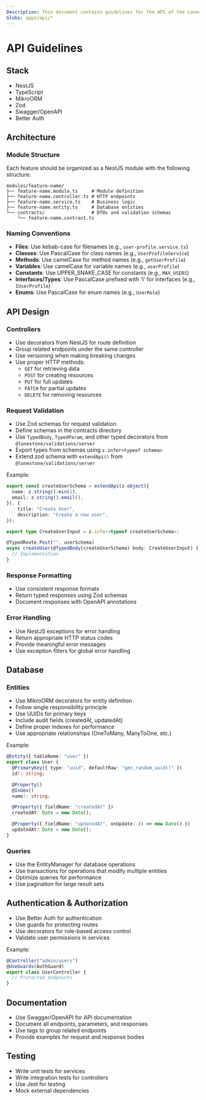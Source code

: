 ```yaml
---
Description: This document contains guidelines for the API of the Lonestone project.
Globs: apps/api/*
---
```


# API Guidelines

## Stack

- NestJS
- TypeScript
- MikroORM
- Zod
- Swagger/OpenAPI
- Better Auth

## Architecture

### Module Structure

Each feature should be organized as a NestJS module with the following structure:

```
modules/feature-name/
├── feature-name.module.ts     # Module definition
├── feature-name.controller.ts # HTTP endpoints
├── feature-name.service.ts    # Business logic
├── feature-name.entity.ts     # Database entities
└── contracts/                 # DTOs and validation schemas
    └── feature-name.contract.ts
```

### Naming Conventions

- **Files**: Use kebab-case for filenames (e.g., `user-profile.service.ts`)
- **Classes**: Use PascalCase for class names (e.g., `UserProfileService`)
- **Methods**: Use camelCase for method names (e.g., `getUserProfile`)
- **Variables**: Use camelCase for variable names (e.g., `userProfile`)
- **Constants**: Use UPPER_SNAKE_CASE for constants (e.g., `MAX_USERS`)
- **Interfaces/Types**: Use PascalCase prefixed with 'I' for interfaces (e.g., `IUserProfile`)
- **Enums**: Use PascalCase for enum names (e.g., `UserRole`)

## API Design

### Controllers

- Use decorators from NestJS for route definition
- Group related endpoints under the same controller
- Use versioning when making breaking changes
- Use proper HTTP methods:
  - `GET` for retrieving data
  - `POST` for creating resources
  - `PUT` for full updates
  - `PATCH` for partial updates
  - `DELETE` for removing resources

### Request Validation

- Use Zod schemas for request validation
- Define schemas in the contracts directory
- Use `TypedBody`, `TypedParam`, and other typed decorators from `@lonestone/validations/server`
- Export types from schemas using `z.infer<typeof schema>`
- Extend zod schema with `extendApi()` from `@lonestone/validations/server`

Example:
```typescript
export const createUserSchema = extendApi(z.object({
  name: z.string().min(2),
  email: z.string().email(),
}), {
    title: "Create User",
    description: "Create a new user",
});

export type CreateUserInput = z.infer<typeof createUserSchema>;

@TypedRoute.Post("", userSchema)
async createUser(@TypedBody(createUserSchema) body: CreateUserInput) {
  // Implementation
}
```

### Response Formatting

- Use consistent response formats
- Return typed responses using Zod schemas
- Document responses with OpenAPI annotations

### Error Handling

- Use NestJS exceptions for error handling
- Return appropriate HTTP status codes
- Provide meaningful error messages
- Use exception filters for global error handling

## Database

### Entities

- Use MikroORM decorators for entity definition
- Follow single responsibility principle
- Use UUIDs for primary keys
- Include audit fields (createdAt, updatedAt)
- Define proper indexes for performance
- Use appropriate relationships (OneToMany, ManyToOne, etc.)

Example:
```typescript
@Entity({ tableName: "user" })
export class User {
  @PrimaryKey({ type: "uuid", defaultRaw: "gen_random_uuid()" })
  id!: string;

  @Property()
  @Index()
  name!: string;

  @Property({ fieldName: "createdAt" })
  createdAt: Date = new Date();

  @Property({ fieldName: "updatedAt", onUpdate: () => new Date() })
  updatedAt: Date = new Date();
}
```

### Queries

- Use the EntityManager for database operations
- Use transactions for operations that modify multiple entities
- Optimize queries for performance
- Use pagination for large result sets

## Authentication & Authorization

- Use Better Auth for authentication
- Use guards for protecting routes
- Use decorators for role-based access control
- Validate user permissions in services

Example:
```typescript
@Controller("admin/users")
@UseGuards(AuthGuard)
export class UserController {
  // Protected endpoints
}
```

## Documentation

- Use Swagger/OpenAPI for API documentation
- Document all endpoints, parameters, and responses
- Use tags to group related endpoints
- Provide examples for request and response bodies

## Testing

- Write unit tests for services
- Write integration tests for controllers
- Use Jest for testing
- Mock external dependencies